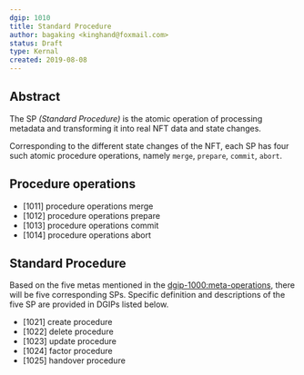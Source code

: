 ```yaml
---
dgip: 1010
title: Standard Procedure
author: bagaking <kinghand@foxmail.com>
status: Draft
type: Kernal
created: 2019-08-08
---
```


## Abstract

The SP *(Standard Procedure)* is the atomic operation of processing metadata and transforming it into real NFT data and state changes.

Corresponding to the different state changes of the NFT, each SP has four such atomic procedure operations, namely `merge`, `prepare`, `commit`, `abort`.

## Procedure operations

- [1011] procedure operations merge
- [1012] procedure operations prepare
- [1013] procedure operations commit
- [1014] procedure operations abort

## Standard Procedure

Based on the five metas mentioned in the [dgip-1000:meta-operations](./dgip-1000:meta-operations.md), there will be five corresponding SPs. Specific definition and descriptions of the five SP are provided in DGIPs listed below.

- [1021] create procedure
- [1022] delete procedure
- [1023] update procedure
- [1024] factor procedure
- [1025] handover procedure
